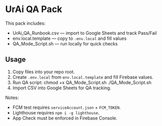 # UrAi QA Pack

This pack includes:
- UrAi_QA_Runbook.csv — import to Google Sheets and track Pass/Fail
- env.local.template — copy to `.env.local` and fill values
- QA_Mode_Script.sh — run locally for quick checks

## Usage
1. Copy files into your repo root.
2. Create `.env.local` from `env.local.template` and fill Firebase values.
3. Run QA script:
   chmod +x QA_Mode_Script.sh
   ./QA_Mode_Script.sh
4. Import CSV into Google Sheets for QA tracking.

Notes:
- FCM test requires `serviceAccount.json` + `FCM_TOKEN`.
- Lighthouse requires `npm i -g lighthouse`.
- App Check must be enforced in Firebase Console.
